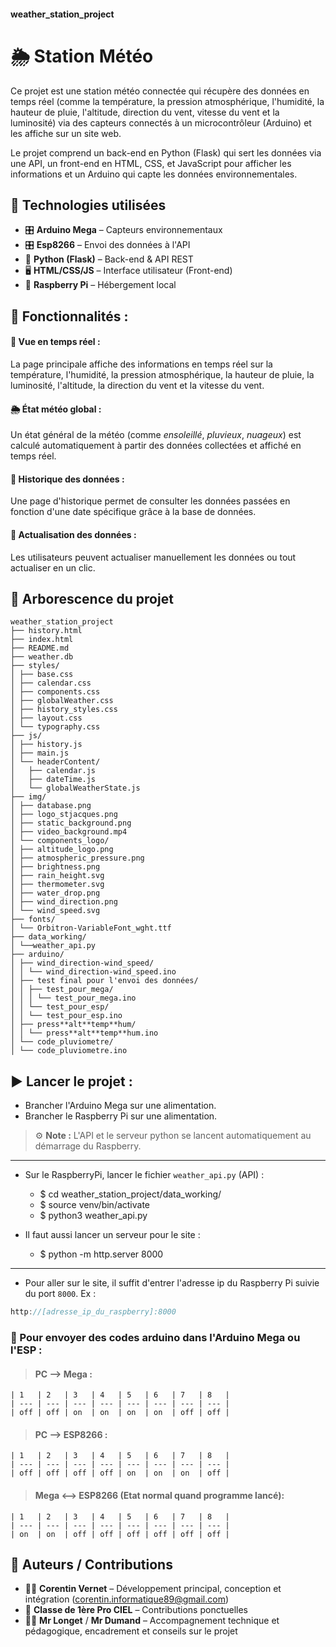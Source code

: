 #### weather_station_project

# 🌦️ **Station Météo**

Ce projet est une station météo connectée qui récupère des données en temps réel (comme la température, la pression atmosphérique, l'humidité, la hauteur de pluie, l'altitude, direction du vent, vitesse du vent et la luminosité) via des capteurs connectés à un microcontrôleur (Arduino) et les affiche sur un site web.

Le projet comprend un back-end en Python (Flask) qui sert les données via une API, un front-end en HTML, CSS, et JavaScript pour afficher les informations et un Arduino qui capte les données environnementales.

## 🔧 Technologies utilisées

- 🎛️ **Arduino Mega** – Capteurs environnementaux
- 🎛️ **Esp8266** – Envoi des données à l'API
- 🐍 **Python (Flask)** – Back-end & API REST
- 🖥️ **HTML/CSS/JS** – Interface utilisateur (Front-end)
- 🍓 **Raspberry Pi** – Hébergement local

## 🚀 Fonctionnalités :

#### 🔴 Vue en temps réel :

La page principale affiche des informations en temps réel sur la température, l'humidité, la pression atmosphérique, la hauteur de pluie, la luminosité, l'altitude, la direction du vent et la vitesse du vent.

#### 🌦️ État météo global :

Un état général de la météo (comme _ensoleillé_, _pluvieux_, _nuageux_) est calculé automatiquement à partir des données collectées et affiché en temps réel.

#### 📅 Historique des données :

Une page d'historique permet de consulter les données passées en fonction d'une date spécifique grâce à la base de données.

#### 🔁 Actualisation des données :

Les utilisateurs peuvent actualiser manuellement les données ou tout actualiser en un clic.

## 📁 Arborescence du projet

```text
weather_station_project
├── history.html
├── index.html
├── README.md
├── weather.db
├── styles/
│ ├── base.css
│ ├── calendar.css
│ ├── components.css
│ ├── globalWeather.css
│ ├── history_styles.css
│ ├── layout.css
│ └── typography.css
├── js/
│ ├── history.js
│ ├── main.js
│ └── headerContent/
│   ├── calendar.js
│   ├── dateTime.js
│   └── globalWeatherState.js
├── img/
│ ├── database.png
│ ├── logo_stjacques.png
│ ├── static_background.png
│ ├── video_background.mp4
│ └── components_logo/
│ ├── altitude_logo.png
│ ├── atmospheric_pressure.png
│ ├── brightness.png
│ ├── rain_height.svg
│ ├── thermometer.svg
│ ├── water_drop.png
│ ├── wind_direction.png
│ └── wind_speed.svg
├── fonts/
│ └── Orbitron-VariableFont_wght.ttf
├── data_working/
│ └──weather_api.py
├── arduino/
│ ├── wind_direction-wind_speed/
│ │ └── wind_direction-wind_speed.ino
│ ├── test final pour l'envoi des données/
│ │ ├── test_pour_mega/
│ │ │ └── test_pour_mega.ino
│ │ └── test_pour_esp/
│ │ └── test_pour_esp.ino
│ ├── press**alt**temp**hum/
│ │ └── press**alt**temp**hum.ino
│ └── code_pluviometre/
│ └── code_pluviometre.ino
```

## ▶️ Lancer le projet :

- Brancher l'Arduino Mega sur une alimentation.
- Brancher le Raspberry Pi sur une alimentation.

> ⚙️ **Note :** L'API et le serveur python se lancent automatiquement au démarrage du Raspberry.

---

- Sur le RaspberryPi, lancer le fichier `weather_api.py` (API) :

  - $ cd weather_station_project/data_working/
  - $ source venv/bin/activate
  - $ python3 weather_api.py

- Il faut aussi lancer un serveur pour le site :

  - $ python -m http.server 8000

---

- Pour aller sur le site, il suffit d'entrer l'adresse ip du Raspberry Pi suivie du port `8000`. Ex :

```js
http://[adresse_ip_du_raspberry]:8000
```

### 📌 Pour envoyer des codes arduino dans l'Arduino Mega ou l'ESP :

> #### PC --> Mega :

    | 1   | 2   | 3   | 4   | 5   | 6   | 7   | 8   |
    | --- | --- | --- | --- | --- | --- | --- | --- |
    | off | off | on  | on  | on  | on  | off | off |

> #### PC --> ESP8266 :

    | 1   | 2   | 3   | 4   | 5   | 6   | 7   | 8   |
    | --- | --- | --- | --- | --- | --- | --- | --- |
    | off | off | off | off | on  | on  | on  | off |

> #### Mega <--> ESP8266 (Etat normal quand programme lancé):

    | 1   | 2   | 3   | 4   | 5   | 6   | 7   | 8   |
    | --- | --- | --- | --- | --- | --- | --- | --- |
    | on  | on  | off | off | off | off | off | off |

## 📝 Auteurs / Contributions

- 👨‍💻 **Corentin Vernet** – Développement principal, conception et intégration (corentin.informatique89@gmail.com)
- 👥 **Classe de 1ère Pro CIEL** – Contributions ponctuelles
- 👨‍🏫 **Mr Longet** / **Mr Dumand** – Accompagnement technique et pédagogique, encadrement et conseils sur le projet
